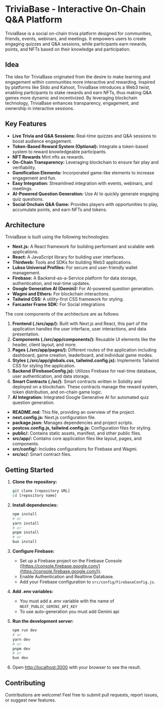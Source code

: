 # TriviaBase - Interactive On-Chain Q&A Platform

TriviaBase is a social on-chain trivia platform designed for communities, friends, events, webinars, and meetings. It empowers users to create engaging quizzes and Q&A sessions, while participants earn rewards, points, and NFTs based on their knowledge and participation.

## Idea

The idea for TriviaBase originated from the desire to make learning and engagement within communities more interactive and rewarding. Inspired by platforms like Slido and Kahoot, TriviaBase introduces a Web3 twist, enabling participants to stake rewards and earn NFTs, thus making Q&A games more dynamic and incentivized. By leveraging blockchain technology, TriviaBase enhances transparency, engagement, and ownership in interactive sessions.

## Key Features

*   **Live Trivia and Q&A Sessions:** Real-time quizzes and Q&A sessions to boost audience engagement.
*   **Token-Based Reward System (Optional):** Integrate a token-based system to reward knowledgeable participants.
*   **NFT Rewards** Mint nfts as rewards.
*   **On-Chain Transparency:** Leveraging blockchain to ensure fair play and verifiability.
*   **Gamification Elements:** Incorporated game-like elements to increase engagement and fun.
*   **Easy Integration:** Streamlined integration with events, webinars, and meetings.
*   **AI-Powered Question Generation:** Use AI to quickly generate engaging quiz questions.
*   **Social Onchain Q&A Game:** Provides players with opportunities to play, accumulate points, and earn NFTs and tokens.
## Architecture

TriviaBase is built using the following technologies:

*   **Next.js:** A React framework for building performant and scalable web applications.
*   **React:** A JavaScript library for building user interfaces.
*   **Thirdweb:** Tools and SDKs for building Web3 applications.
*   **Lukso Universal Profiles:** For secure and user-friendly wallet management.
*   **Firebase:** A Backend-as-a-Service platform for data storage, authentication, and real-time updates.
*   **Google Generative AI (Gemini):** For AI-powered question generation.
*   **Wagmi and Ethers:** For blockchain interactions.
*   **Tailwind CSS:** A utility-first CSS framework for styling.
*   **Farcaster Frame SDK:** For Social integrations

The core components of the architecture are as follows:

1.  **Frontend (./src/app/):** Built with Next.js and React, this part of the application handles the user interface, user interactions, and data presentation.
2.  **Components (./src/app/components/):** Reusable UI elements like the header, client layout, and more.
3.  **Pages (./src/app/pages/):** Different routes of the application including dashboard, game creation, leaderboard, and individual game modes.
4.  **Styles (./src/app/globals.css, tailwind.config.js):** Implements Tailwind CSS for styling the application.
5.  **Backend (FirebaseConfig.js):** Utilizes Firebase for real-time database, user authentication, and data storage.
6.  **Smart Contracts (./sc/):** Smart contracts written in Solidity and deployed on a blockchain. These contracts manage the reward system, token distribution, and on-chain game logic.
7.  **AI Integration:** Integrated Google Generative AI for automated quiz question generation.


*   **README.md:** This file, providing an overview of the project.
*   **next.config.js:** Next.js configuration file.
*   **package.json:** Manages dependencies and project scripts.
*   **postcss.config.js, tailwind.config.js:** Configuration files for styling.
*   **public/:** Contains static assets, manifest, and other public files.
*   **src/app/:** Contains core application files like layout, pages, and components.
*   **src/config/:** Includes configurations for Firebase and Wagmi.
*   **src/sc/:** Smart contract files.

## Getting Started

1.  **Clone the repository:**

    ```bash
    git clone [repository URL]
    cd [repository name]
    ```

2.  **Install dependencies:**

    ```bash
    npm install
    # or
    yarn install
    # or
    pnpm install
    # or
    bun install
    ```

3.  **Configure Firebase:**
    *   Set up a Firebase project on the Firebase Console ([https://console.firebase.google.com/](https://console.firebase.google.com/)).
    *   Enable Authentication and Realtime Database.
    *   Add your Firebase configuration to `src/config/FirebaseConfig.js`.

4.  **Add .env variables:**
    * You must add a .env variable with the name of ```NEXT_PUBLIC_GEMINI_API_KEY```
    * To use auto-generation you must add Gemini api

5.  **Run the development server:**

    ```bash
    npm run dev
    # or
    yarn dev
    # or
    pnpm dev
    # or
    bun dev
    ```

6.  Open [http://localhost:3000](http://localhost:3000) with your browser to see the result.

## Contributing

Contributions are welcome! Feel free to submit pull requests, report issues, or suggest new features.
